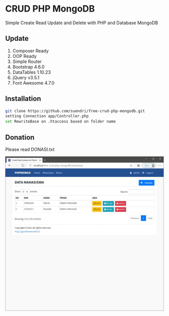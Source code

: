 # CRUD PHP MongoDB
Simple Create Read Update and Delete with PHP and Database MongoDB

## Update
1. Composer Ready
2. OOP Ready
3. Simple Router
4. Bootstrap 4.6.0
5. DataTables 1.10.23
6. jQuery v3.5.1
7. Font Awesome 4.7.0

## Installation
```sh
git clone https://github.com/suendri/free-crud-php-mongodb.git
setting Connection app/Controller.php
set RewriteBase on .htaccess based on folder name
```
## Donation
Please read DONASI.txt

![](screenshot2.jpg)